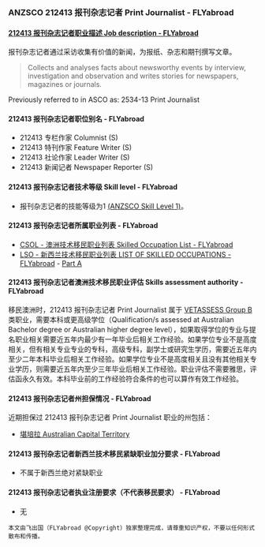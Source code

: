 ### ANZSCO 212413 报刊杂志记者 Print Journalist - FLYabroad ###

####  [212413 报刊杂志记者职业描述 Job description - FLYabroad](http://www.flyabroadvisa.com/anzsco/2124.html#212413)

报刊杂志记者通过采访收集有价值的新闻，为报纸、杂志和期刊撰写文章。

> Collects and analyses facts about newsworthy events by interview, investigation and observation and writes stories for newspapers, magazines or journals.

Previously referred to in ASCO as:
2534-13 Print Journalist

#### 212413 报刊杂志记者职位别名 - FLYabroad
 
- 212413 专栏作家 Columnist (S)
- 212413 特刊作家 Feature Writer (S)
- 212413 社论作家 Leader Writer (S)
- 212413 新闻记者 Newspaper Reporter (S)

#### 212413 报刊杂志记者技术等级 Skill level - FLYabroad

- 报刊杂志记者的技能等级为1 [(ANZSCO Skill Level 1)](http://www.flyabroadvisa.com/anzsco/)。

#### 212413 报刊杂志记者所属职业列表 - FLYabroad

- [CSOL - 澳洲技术移民职业列表 Skilled Occupation List - FLYabroad](http://www.flyabroadvisa.com/sol/)
- [LSO - 新西兰技术移民职业列表 LIST OF SKILLED OCCUPATIONS - FLYabroad](http://nz.flyabroadvisa.com/lso/) - [Part A](parta)

#### 212413 报刊杂志记者澳洲技术移民职业评估 Skills assessment authority - FLYabroad

移民澳洲时，212413 报刊杂志记者 Print Journalist 属于 [VETASSESS Group B ](http://www.flyabroadvisa.com/ass/vetassess.html)类职业，需要本科或更高级学位（Qualification/s assessed at Australian Bachelor degree or Australian higher degree level），如果取得学位的专业与提名职业相关需要近五年内最少有一年毕业后相关工作经验。如果学位专业不是高度相关，但有相关专业专业的专科，高级专科，副学士或研究生学历，需要近五年内至少二年本科毕业后相关工作经验。如果学位专业不是高度相关且没有其他相关专业学历，则需要近五年内至少三年毕业后相关工作经验。职业评估不需要雅思，评估函永久有效。本科毕业前的工作经验符合条件的也可以算作有效工作经验。

#### 212413 报刊杂志记者州担保情况 - FLYabroad

近期担保过 212413 报刊杂志记者 Print Journalist 职业的州包括：

- [堪培拉 Australian Capital Territory](http://www.flyabroadvisa.com/zdb/act.html)

#### 212413 报刊杂志记者新西兰技术移民紧缺职业加分要求 - FLYabroad

- 不属于新西兰绝对紧缺职业

#### 212413 报刊杂志记者执业注册要求（不代表移民要求） - FLYabroad

- 无

`本文由飞出国（FLYabroad @Copyright）独家整理完成，请尊重知识产权，不要以任何形式散布和传播。`